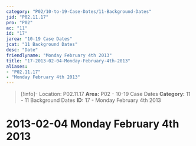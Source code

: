 ```yaml
---
category: "P02/10-to-19-Case-Dates/11-Background-Dates"
jid: "P02.11.17"
pro: "P02"
ac: "11"
id: "17"
jarea: "10-19 Case Dates"
jcat: "11 Background Dates"
desc: "Date"
friendlyname: "Monday February 4th 2013"
title: "17-2013-02-04-Monday-February-4th-2013"
aliases: 
- "P02.11.17"
- "Monday February 4th 2013"
---
```

>[!info]- Location: P02.11.17
>**Area:** P02 - 10-19 Case Dates
>**Category:** 11 - 11 Background Dates
>**ID:** 17 - Monday February 4th 2013

# 2013-02-04 Monday February 4th 2013
